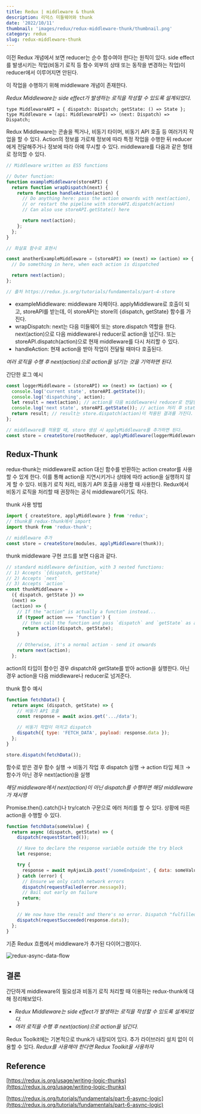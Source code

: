 ```yaml
---
title: Redux | middleware & thunk
description: 리덕스 미들웨어와 thunk
date: '2022/10/11'
thumbnail: 'images/redux/redux-middleware-thunk/thumbnail.png'
category: redux
slug: redux-middleware-thunk
---
```


이전 Redux 개념에서 보면 reducer는 순수 함수여야 한다는 원칙이 있다. side effect를 발생시키는 작업(비동기 로직 등 함수 외부의 상태 또는 동작을 변경하는 작업)이 reducer에서 이루어지면 안된다.

이 작업을 수행하기 위해 middleware 개념이 존재한다.

_Redux Middleware는 side effect가 발생하는 로직을 작성할 수 있도록 설계되었다._

```tsx
type MiddlewareAPI = { dispatch: Dispatch; getState: () => State };
type Middleware = (api: MiddlewareAPI) => (next: Dispatch) => Dispatch;
```

Redux Middleware는 콘솔을 찍거나, 비동기 타이머, 비동기 API 호출 등 여러가지 작업을 할 수 있다. Action의 정보를 가로채 정보에 따라 특정 작업을 수행한 뒤 reducer에게 전달해주거나 정보에 따라 아예 무시할 수 있다. middleware를 다음과 같은 형태로 정의할 수 있다.

```jsx
// Middleware written as ES5 functions

// Outer function:
function exampleMiddleware(storeAPI) {
  return function wrapDispatch(next) {
    return function handleAction(action) {
      // Do anything here: pass the action onwards with next(action),
      // or restart the pipeline with storeAPI.dispatch(action)
      // Can also use storeAPI.getState() here

      return next(action);
    };
  };
}

// 화살표 함수로 표현시

const anotherExampleMiddleware = (storeAPI) => (next) => (action) => {
  // Do something in here, when each action is dispatched

  return next(action);
};

// 출처 https://redux.js.org/tutorials/fundamentals/part-4-store
```

- exampleMiddleware: middleware 자체이다. applyMiddleware로 호출이 되고, storeAPI를 받는데, 이 storeAPI는 store의 {dispatch, getState} 함수를 가진다.
- wrapDispatch: next는 다음 미들웨어 또는 store.dispatch 역할을 한다. next(action)으로 다음 middleware나 reducer로 action을 넘긴다. 또는 storeAPI.dispatch(action)으로 현재 middleware를 다시 처리할 수 있다.
- handleAction: 현재 action을 받아 작업이 전달될 때마다 호출된다.

_여러 로직을 수행 후 next(action)으로 action을 넘기는 것을 기억하면 된다._

간단한 로그 예시

```jsx
const loggerMiddleware = (storeAPI) => (next) => (action) => {
  console.log('current state', storeAPI.getState());
  console.log('dispatching', action);
  let result = next(action); // action을 다음 middleware나 reducer로 전달한다.
  console.log('next state', storeAPI.getState()); // action 처리 후 state 값을 가져온다.
  return result; // result는 store.dispatch(action)이 적용된 결과를 가진다.
};

// middleware를 적용할 때, store 생성 시 applyMiddleware를 추가하면 된다.
const store = createStore(rootReducer, applyMiddleware(loggerMiddleware));
```

## Redux-Thunk

redux-thunk는 middleware로 action 대신 함수를 반환하는 action creator를 사용할 수 있게 한다. 이를 통해 action을 지연시키거나 상태에 따라 action을 실행하지 않게 할 수 있다. 비동기 로직 처리, 비동기 API 호출을 사용할 때 사용한다. Redux에서 비동기 로직을 처리할 때 권장하는 공식 middleware이기도 하다.

thunk 사용 방법

```jsx
import { createStore, applyMiddleware } from 'redux';
// thunk를 redux-thunk에서 import
import thunk from 'redux-thunk';

// middleware 추가
const store = createStore(modules, applyMiddleware(thunk));
```

thunk middleware 구현 코드를 보면 다음과 같다.

```jsx
// standard middleware definition, with 3 nested functions:
// 1) Accepts `{dispatch, getState}`
// 2) Accepts `next`
// 3) Accepts `action`
const thunkMiddleware =
  ({ dispatch, getState }) =>
  (next) =>
  (action) => {
    // If the "action" is actually a function instead...
    if (typeof action === 'function') {
      // then call the function and pass `dispatch` and `getState` as arguments
      return action(dispatch, getState);
    }

    // Otherwise, it's a normal action - send it onwards
    return next(action);
  };
```

action의 타입이 함수인 경우 dispatch와 getState를 받아 action을 실행한다. 아닌 경우 action을 다음 middleware나 reducer로 넘겨준다.

thunk 함수 예시

```jsx
function fetchData() {
  return async (dispatch, getState) => {
    // 비동기 API 호출
    const response = await axios.get('.../data');

    // 비동기 작업이 마치고 dispatch
    dispatch({ type: 'FETCH_DATA', payload: response.data });
  };
}

store.dispatch(fetchData());
```

함수로 받은 경우 함수 실행 → 비동기 작업 후 dispatch 실행 → action 타입 체크 → 함수가 아닌 경우 next(action)을 실행

_해당 middleware에서 next(action)이 아닌 dispatch를 수행하면 해당 middleware가 재시행_

Promise.then().catch()나 try/catch 구문으로 에러 처리를 할 수 있다. 상황에 따른 action을 수행할 수 있다.

```jsx
function fetchData(someValue) {
  return async (dispatch, getState) => {
    dispatch(requestStarted());

    // Have to declare the response variable outside the try block
    let response;

    try {
      response = await myAjaxLib.post('/someEndpoint', { data: someValue });
    } catch (error) {
      // Ensure we only catch network errors
      dispatch(requestFailed(error.message));
      // Bail out early on failure
      return;
    }

    // We now have the result and there's no error. Dispatch "fulfilled".
    dispatch(requestSucceeded(response.data));
  };
}
```

기존 Redux 흐름에서 middleware가 추가된 다이어그램이다.

![redux-async-data-flow](/images/redux/redux-middleware-thunk/redux-async-data-flow.gif)

## 결론

간단하게 middleware의 필요성과 비동기 로직 처리할 때 이용하는 redux-thunk에 대해 정리해보았다.

- _Redux Middleware는 side effect가 발생하는 로직을 작성할 수 있도록 설계되었다._
- _여러 로직을 수행 후 next(action)으로 action을 넘긴다._

Redux Toolkit에는 기본적으로 thunk가 내장되어 있다. 추가 라이브러리 설치 없이 이용할 수 있다.
_Redux를 사용해야 한다면 Redux Toolkit을 사용하자_

## Reference

[https://redux.js.org/usage/writing-logic-thunks](https://redux.js.org/usage/writing-logic-thunks)

[https://redux.js.org/tutorials/fundamentals/part-6-async-logic](https://redux.js.org/tutorials/fundamentals/part-6-async-logic)
